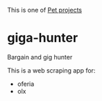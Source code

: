 This is one of [Pet projects](https://github.com/maciejjankowski/learn-to-code/wiki/Pet-projects)

# giga-hunter
Bargain and gig hunter

This is a web scraping app for:
* oferia
* olx

